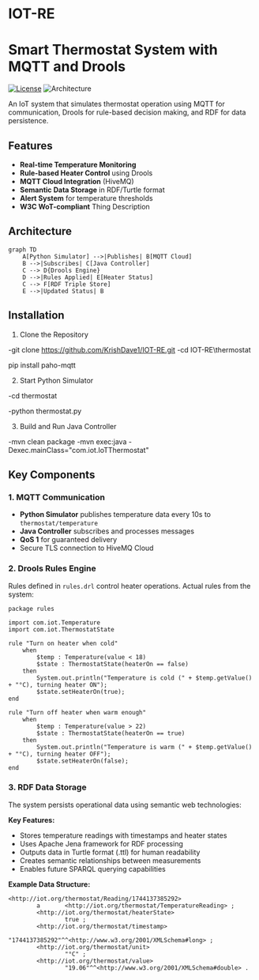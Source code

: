 # IOT-RE

# Smart Thermostat System with MQTT and Drools

[![License](https://img.shields.io/badge/License-MIT-blue.svg)](https://opensource.org/licenses/MIT)
![Architecture](https://img.shields.io/badge/Architecture-Client%2FServer-brightgreen)

An IoT system that simulates thermostat operation using MQTT for communication, Drools for rule-based decision making, and RDF for data persistence.

## Features

- **Real-time Temperature Monitoring**
- **Rule-based Heater Control** using Drools
- **MQTT Cloud Integration** (HiveMQ)
- **Semantic Data Storage** in RDF/Turtle format
- **Alert System** for temperature thresholds
- **W3C WoT-compliant** Thing Description

## Architecture

```mermaid
graph TD
    A[Python Simulator] -->|Publishes| B[MQTT Cloud]
    B -->|Subscribes| C[Java Controller]
    C --> D{Drools Engine}
    D -->|Rules Applied| E[Heater Status]
    C --> F[RDF Triple Store]
    E -->|Updated Status| B
```

## Installation

1. Clone the Repository

-git clone https://github.com/KrishDave1/IOT-RE.git
-cd IOT-RE\thermostat

pip install paho-mqtt

2. Start Python Simulator

-cd thermostat

-python thermostat.py

3. Build and Run Java Controller

-mvn clean package
-mvn exec:java -Dexec.mainClass="com.iot.IoTThermostat"

## Key Components

### 1. MQTT Communication

- **Python Simulator** publishes temperature data every 10s to `thermostat/temperature`
- **Java Controller** subscribes and processes messages
- **QoS 1** for guaranteed delivery
- Secure TLS connection to HiveMQ Cloud

### 2. Drools Rules Engine

Rules defined in `rules.drl` control heater operations. Actual rules from the system:

```drl
package rules

import com.iot.Temperature
import com.iot.ThermostatState

rule "Turn on heater when cold"
    when
        $temp : Temperature(value < 18)
        $state : ThermostatState(heaterOn == false)
    then
        System.out.println("Temperature is cold (" + $temp.getValue() + "°C), turning heater ON");
        $state.setHeaterOn(true);
end

rule "Turn off heater when warm enough"
    when
        $temp : Temperature(value > 22)
        $state : ThermostatState(heaterOn == true)
    then
        System.out.println("Temperature is warm (" + $temp.getValue() + "°C), turning heater OFF");
        $state.setHeaterOn(false);
end
```

### 3. RDF Data Storage

The system persists operational data using semantic web technologies:

**Key Features:**

- Stores temperature readings with timestamps and heater states
- Uses Apache Jena framework for RDF processing
- Outputs data in Turtle format (.ttl) for human readability
- Creates semantic relationships between measurements
- Enables future SPARQL querying capabilities

**Example Data Structure:**

```turtle
<http://iot.org/thermostat/Reading/1744137385292>
        a       <http://iot.org/thermostat/TemperatureReading> ;
        <http://iot.org/thermostat/heaterState>
                true ;
        <http://iot.org/thermostat/timestamp>
                "1744137385292"^^<http://www.w3.org/2001/XMLSchema#long> ;
        <http://iot.org/thermostat/unit>
                "°C" ;
        <http://iot.org/thermostat/value>
                "19.06"^^<http://www.w3.org/2001/XMLSchema#double> .
```
